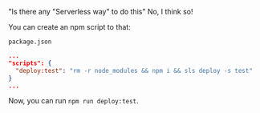 "Is there any "Serverless way" to do this" No, I think so!

You can create an npm script to that:

`package.json`

```json
...
"scripts": {
  "deploy:test": "rm -r node_modules && npm i && sls deploy -s test"
}
...
```

Now, you can run `npm run deploy:test`.
